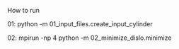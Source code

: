 
How to run

01: python -m 01_input_files.create_input_cylinder

02: mpirun -np 4 python -m 02_minimize_dislo.minimize